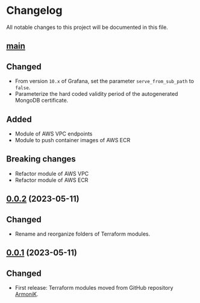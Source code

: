 # Changelog

All notable changes to this project will be documented in this file.

## [main](https://github.com/aneoconsulting/ArmoniK.Infra/tree/main)

Changed
-

* From version `10.x` of Grafana, set the parameter `serve_from_sub_path` to `false`.
* Parameterize the hard coded validity period of the autogenerated MongoDB certificate.

Added
-

* Module of AWS VPC endpoints
* Module to push container images of AWS ECR

Breaking changes
-

* Refactor module of AWS VPC
* Refactor module of AWS ECR

## [0.0.2](https://github.com/aneoconsulting/ArmoniK.Infra/releases/tag/0.0.2) (2023-05-11)

Changed
-

* Rename and reorganize folders of Terraform modules.

## [0.0.1](https://github.com/aneoconsulting/ArmoniK.Infra/releases/tag/0.0.1) (2023-05-11)

Changed
-

* First release: Terraform modules moved from GitHub repository [ArmoniK](https://github.com/aneoconsulting/ArmoniK).
